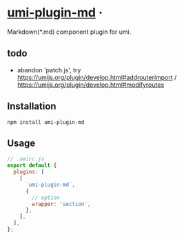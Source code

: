 # [umi-plugin-md](#) &middot;

Markdown(\*.md) component plugin for umi.

## todo

- abandon 'patch.js', try https://umijs.org/plugin/develop.html#addrouterimport / https://umijs.org/plugin/develop.html#modifyroutes

## Installation

```
npm install umi-plugin-md
```

## Usage

```js
// .umirc.js
export default {
  plugins: [
    [
      `umi-plugin-md`,
      {
        // option
        wrapper: 'section',
      },
    ],
  ],
};
```
